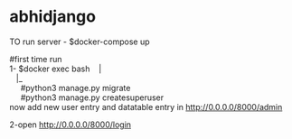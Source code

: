 # abhidjango
TO run server -
$docker-compose up


#first time run<br/>
1- $docker exec <web-container-id> bash
	&nbsp;&nbsp;&nbsp;|<br/>
	&nbsp;&nbsp;&nbsp;|_<br/>
	  &nbsp;&nbsp;&nbsp;&nbsp;&nbsp;#python3 manage.py migrate <br/>
	  &nbsp;&nbsp;&nbsp;&nbsp;&nbsp;#python3 manage.py createsuperuser <br/>
 now add new user entry and datatable entry in http://0.0.0.0/8000/admin <br/>

2-open http://0.0.0.0/8000/login


